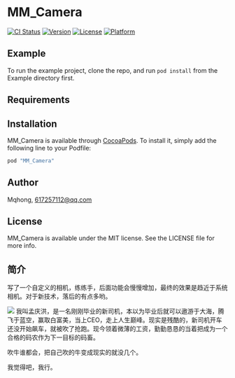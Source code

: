 # MM_Camera

[![CI Status](http://img.shields.io/travis/Mqhong/MM_Camera.svg?style=flat)](https://travis-ci.org/Mqhong/MM_Camera)
[![Version](https://img.shields.io/cocoapods/v/MM_Camera.svg?style=flat)](http://cocoapods.org/pods/MM_Camera)
[![License](https://img.shields.io/cocoapods/l/MM_Camera.svg?style=flat)](http://cocoapods.org/pods/MM_Camera)
[![Platform](https://img.shields.io/cocoapods/p/MM_Camera.svg?style=flat)](http://cocoapods.org/pods/MM_Camera)

## Example

To run the example project, clone the repo, and run `pod install` from the Example directory first.

## Requirements

## Installation

MM_Camera is available through [CocoaPods](http://cocoapods.org). To install
it, simply add the following line to your Podfile:

```ruby
pod "MM_Camera"
```

## Author

Mqhong, 617257112@qq.com

## License

MM_Camera is available under the MIT license. See the LICENSE file for more info.

## 简介


写了一个自定义的相机，练练手，后面功能会慢慢增加，最终的效果是趋近于系统相机。对于新技术，落后的有点多哟。

<img src= "http://7xp12w.com1.z0.glb.clouddn.com/%E6%98%9F%E7%A9%BA.jpg" class= "img-topic" />
我叫孟庆洪，是一名刚刚毕业的新司机，本以为毕业后就可以遨游于大海，腾飞于蓝空，赢取白富美，当上CEO，走上人生巅峰。现实是残酷的，新司机开车还没开始飙车，就被吹了抢跑。现今领着微薄的工资，勤勤恳恳的当着把成为一个合格的码农作为下一目标的码畜。

吹牛谁都会，把自己吹的牛变成现实的就没几个。

我觉得吧，我行。



